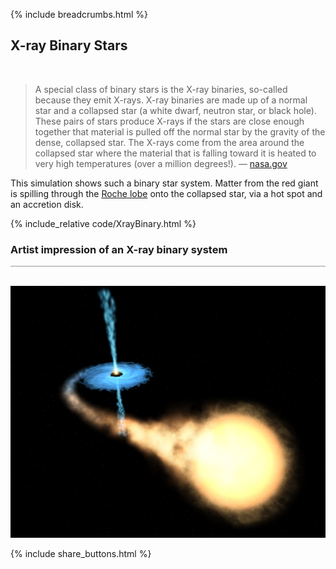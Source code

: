 {% include breadcrumbs.html %}

## X-ray Binary Stars
<div class="header_line"><br/></div>

<blockquote>
A special class of binary stars is the X-ray binaries, so-called because they emit X-rays. 
X-ray binaries are made up of a normal star and a collapsed star (a white dwarf, neutron star, or black hole). 
These pairs of stars produce X-rays if the stars are close enough together that material is pulled off the normal 
star by the gravity of the dense, collapsed star. The X-rays come from the area around the collapsed star 
where the material that is falling toward it is heated to very high temperatures (over a million degrees!). &mdash;
<a href="https://imagine.gsfc.nasa.gov/science/objects/binary_stars1.html">nasa.gov</a>
</blockquote>
<p style="clear:both;"></p>

This simulation shows such a binary star system. 
Matter from the red giant is spilling through the [Roche lobe](https://en.wikipedia.org/wiki/Roche_lobe) 
onto the collapsed star, via a hot spot and an accretion disk.

{% include_relative code/XrayBinary.html %}

<p style="clear:both;"></p>

### Artist impression of an X-ray binary system
<div style="border-top: 1px solid #999999"><br/></div>

[![pictures](images/accretion_disk.jpg)](https://en.wikipedia.org/wiki/X-ray)

<p style="clear:both;"></p>

{% include share_buttons.html %}